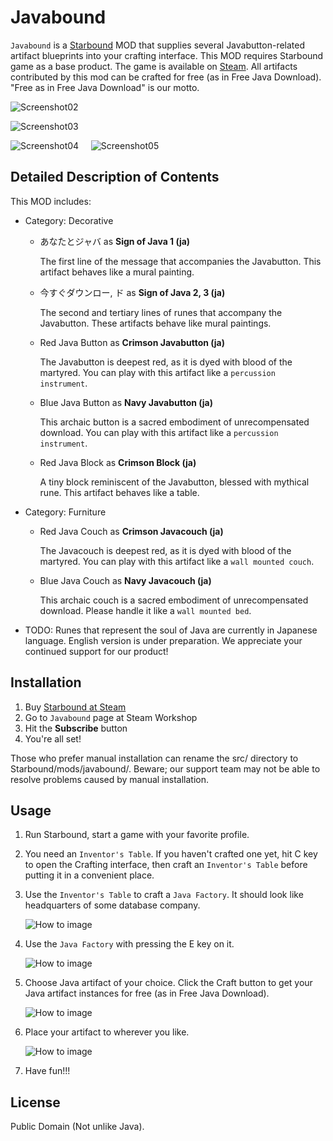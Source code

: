 # Javabound

`Javabound` is a [Starbound] MOD that supplies several Javabutton-related artifact blueprints into your crafting interface. This MOD requires Starbound game as a base product. The game is available on [Steam].
All artifacts contributed by this mod can be crafted for free (as in Free Java Download). "Free as in Free Java Download" is our motto.

![Screenshot02](screenshots/screenshot02.png)

![Screenshot03](screenshots/screenshot03.png)

![Screenshot04](screenshots/screenshot04_.png) &nbsp; &nbsp; ![Screenshot05](screenshots/screenshot05.png)

## Detailed Description of Contents

This MOD includes:

* Category: Decorative
  * あなたとジャバ as **Sign of Java 1 (ja)**

    The first line of the message that accompanies the Javabutton.
    This artifact behaves like a mural painting.

  * 今すぐダウンロー, ド as **Sign of Java 2, 3 (ja)**

    The second and tertiary lines of runes that accompany the Javabutton.
    These artifacts behave like mural paintings.

  * Red Java Button as **Crimson Javabutton (ja)**

    The Javabutton is deepest red, as it is dyed with blood of the martyred.
    You can play with this artifact like a `percussion instrument`.

  * Blue Java Button as **Navy Javabutton (ja)**

    This archaic button is a sacred embodiment of unrecompensated download.
    You can play with this artifact like a `percussion instrument`.

  * Red Java Block as **Crimson Block (ja)**

    A tiny block reminiscent of the Javabutton, blessed with mythical rune.
    This artifact behaves like a table.

* Category: Furniture

  * Red Java Couch as **Crimson Javacouch (ja)**

    The Javacouch is deepest red, as it is dyed with blood of the martyred.
    You can play with this artifact like a `wall mounted couch`.

  * Blue Java Couch as **Navy Javacouch (ja)**

    This archaic couch is a sacred embodiment of unrecompensated download.
    Please handle it like a `wall mounted bed`.

* TODO: Runes that represent the soul of Java are currently in Japanese language. English version is under preparation. We appreciate your continued support for our product!

## Installation

1. Buy [Starbound at Steam]
1. Go to `Javabound` page at Steam Workshop
1. Hit the **Subscribe** button
1. You're all set!

Those who prefer manual installation can rename the src/ directory to Starbound/mods/javabound/. Beware; our support team may not be able to resolve problems caused by manual installation.

## Usage

1. Run Starbound, start a game with your favorite profile.
1. You need an `Inventor's Table`. If you haven't crafted one yet, hit C key to open the Crafting interface, then craft an `Inventor's Table` before putting it in a convenient place.
1. Use the `Inventor's Table` to craft a `Java Factory`. It should look like headquarters of some database company.

    ![How to image](screenshots/howto03-craft-java-factory_.png)

1. Use the `Java Factory` with pressing the E key on it.
   
   ![How to image](screenshots/howto04-open-java-factory.png)

1. Choose Java artifact of your choice. Click the Craft button to get your Java artifact instances for free (as in Free Java Download).

    ![How to image](screenshots/howto01-crafting_.png)

1. Place your artifact to wherever you like.

    ![How to image](screenshots/howto02-putting_.png)

1. Have fun!!!

## License

Public Domain (Not unlike Java).

[Starbound]: http://playstarbound.com/ "Starbound"
[Crafting Station]: http://starbounder.org/Crafting_Station "Crafting Station - Starbounder - Starbound Wiki"
[Steam]: http://store.steampowered.com/ "Steam"
[Starbound at Steam]: http://store.steampowered.com/app/211820 "Starbound"
